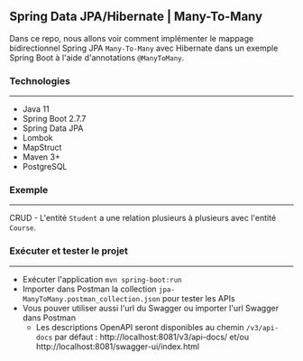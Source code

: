 ## Spring Data JPA/Hibernate | Many-To-Many
Dans ce repo, nous allons voir comment implémenter le mappage bidirectionnel Spring JPA `Many-To-Many` avec Hibernate dans un exemple Spring Boot à l'aide d'annotations `@ManyToMany`.

### Technologies
---
- Java 11
- Spring Boot 2.7.7
- Spring Data JPA
- Lombok
- MapStruct
- Maven 3+
- PostgreSQL

### Exemple
---
CRUD - L'entité `Student` a une relation plusieurs à plusieurs avec l'entité `Course`.

### Exécuter et tester le projet
---
- Exécuter l'application `mvn spring-boot:run`
- Importer dans Postman la collection `jpa-ManyToMany.postman_collection.json` pour tester les APIs
- Vous pouver utiliser aussi l'url du Swagger ou importer l'url Swagger dans Postman
  - Les descriptions OpenAPI seront disponibles au chemin `/v3/api-docs` par défaut : http://localhost:8081/v3/api-docs/ et/ou http://localhost:8081/swagger-ui/index.html
